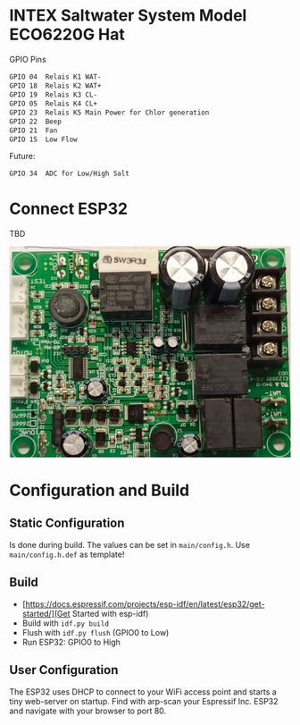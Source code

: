 # INTEX Saltwater System Model ECO6220G Hat

GPIO Pins

```
GPIO 04  Relais K1 WAT-
GPIO 18  Relais K2 WAT+
GPIO 19  Relais K3 CL-
GPIO 05  Relais K4 CL+
GPIO 23  Relais K5 Main Power for Chlor generation
GPIO 22  Beep  
GPIO 21  Fan
GPIO 15  Low Flow
```

Future:
```
GPIO 34  ADC for Low/High Salt
```

# Connect ESP32

TBD

![ECO6220G main board](https://github.com/cspiel1/pool/blob/main/img.jpeg "ECO6220G main board")

# Configuration and Build

## Static Configuration

Is done during build. The values can be set in `main/config.h`. Use
`main/config.h.def` as template!

## Build

- [https://docs.espressif.com/projects/esp-idf/en/latest/esp32/get-started/](Get Started with esp-idf)
- Build with `idf.py build`
- Flush with `idf.py flush` (GPIO0 to Low)
- Run ESP32: GPIO0 to High

## User Configuration

The ESP32 uses DHCP to connect to your WiFi access point and starts a tiny
web-server on startup. Find with arp-scan your Espressif Inc. ESP32 and
navigate with your browser to port 80.
